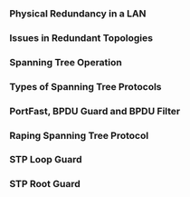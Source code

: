 ### Physical Redundancy in a LAN


### Issues in Redundant Topologies


### Spanning Tree Operation


### Types of Spanning Tree Protocols


### PortFast, BPDU Guard and BPDU Filter


### Raping Spanning Tree Protocol


### STP Loop Guard


### STP Root Guard

